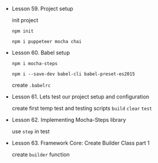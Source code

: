 - Lesson 59. Project setup

  init project

  `npm init`
  
  `npm i puppeteer mocha chai`

- Lesson 60. Babel setup

  `npm i mocha-steps`

  `npm i --save-dev babel-cli babel-preset-es2015`

  create `.babelrc`

- Lesson 61. Lets test our project setup and configuration

  create first temp test and testing scripts `build` `clear` `test`

- Lesson 62. Implementing Mocha-Steps library

  use `step` in test

- Lesson 63. Framework Core: Create Builder Class part 1

  create `builder` function

<!-- 

- Lesson 64. Framework Core: Create Builder Class part 2
- Lesson 65. Framework Core: Create Builder Class part 3
- Lesson 66. Extending Puppeteer Page with Custom Functions
- Lesson 67. Extending Puppeteer Page with Custom Functions part 2
- Lesson 68. Finish Builder Class
- Lesson 69. Builder Class source code
- Lesson 70. End-to-End Testing using Builder Class
- Lesson 71. More about End-To-End tests
- Lesson 72. Lets make some classes with Page Objects Model
- Lesson 73. Source Code 

-->

